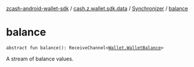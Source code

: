 [zcash-android-wallet-sdk](../../index.md) / [cash.z.wallet.sdk.data](../index.md) / [Synchronizer](index.md) / [balance](./balance.md)

# balance

`abstract fun balance(): ReceiveChannel<`[`Wallet.WalletBalance`](../../cash.z.wallet.sdk.secure/-wallet/-wallet-balance/index.md)`>`

A stream of balance values.

